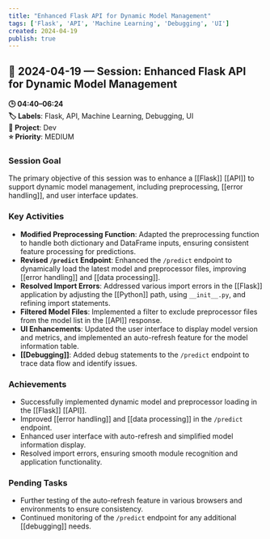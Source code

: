 ```yaml
---
title: "Enhanced Flask API for Dynamic Model Management"
tags: ['Flask', 'API', 'Machine Learning', 'Debugging', 'UI']
created: 2024-04-19
publish: true
---
```


## 📅 2024-04-19 — Session: Enhanced Flask API for Dynamic Model Management

**🕒 04:40–06:24**  
**🏷️ Labels**: Flask, API, Machine Learning, Debugging, UI  
**📂 Project**: Dev  
**⭐ Priority**: MEDIUM  


### Session Goal
The primary objective of this session was to enhance a [[Flask]] [[API]] to support dynamic model management, including preprocessing, [[error handling]], and user interface updates.

### Key Activities
- **Modified Preprocessing Function**: Adapted the preprocessing function to handle both dictionary and DataFrame inputs, ensuring consistent feature processing for predictions.
- **Revised `/predict` Endpoint**: Enhanced the `/predict` endpoint to dynamically load the latest model and preprocessor files, improving [[error handling]] and [[data processing]].
- **Resolved Import Errors**: Addressed various import errors in the [[Flask]] application by adjusting the [[Python]] path, using `__init__.py`, and refining import statements.
- **Filtered Model Files**: Implemented a filter to exclude preprocessor files from the model list in the [[API]] response.
- **UI Enhancements**: Updated the user interface to display model version and metrics, and implemented an auto-refresh feature for the model information table.
- **[[Debugging]]**: Added debug statements to the `/predict` endpoint to trace data flow and identify issues.

### Achievements
- Successfully implemented dynamic model and preprocessor loading in the [[Flask]] [[API]].
- Improved [[error handling]] and [[data processing]] in the `/predict` endpoint.
- Enhanced user interface with auto-refresh and simplified model information display.
- Resolved import errors, ensuring smooth module recognition and application functionality.

### Pending Tasks
- Further testing of the auto-refresh feature in various browsers and environments to ensure consistency.
- Continued monitoring of the `/predict` endpoint for any additional [[debugging]] needs.
